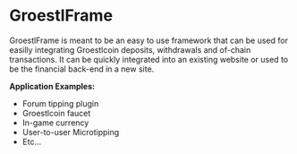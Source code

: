 # GroestlFrame

GroestlFrame is meant to be an easy to use framework that can be used for easilly integrating Groestlcoin deposits, withdrawals and of-chain transactions.
It can be quickly integrated into an existing website or used to be the financial back-end in a new site.

**Application Examples:**

* Forum tipping plugin
* Groestlcoin faucet
* In-game currency
* User-to-user Microtipping
* Etc...
